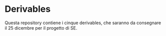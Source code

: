 # Derivables
Questa repository contiene i cinque derivables, che saranno da consegnare il 25 dicembre per il progetto di SE.
